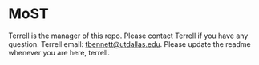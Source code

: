 MoST
====

Terrell is the manager of this repo. Please contact Terrell if you have any question.
Terrell email: tbennett@utdallas.edu.
Please update the readme whenever you are here, terrell.
